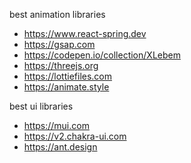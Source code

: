best animation libraries

- https://www.react-spring.dev
- https://gsap.com
- https://codepen.io/collection/XLebem
- https://threejs.org
- https://lottiefiles.com
- https://animate.style

 best ui libraries

 - https://mui.com
 - https://v2.chakra-ui.com
 - https://ant.design
